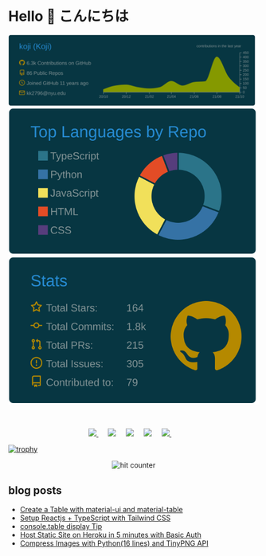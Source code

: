 # Hello  👋  こんにちは
 
<div align="center">

[![](https://raw.githubusercontent.com/koji/koji/master/profile-summary-card-output/solarized_dark/0-profile-details.svg)](https://github.com/vn7n24fzkq/github-profile-summary-cards)
[![](https://raw.githubusercontent.com/koji/koji/master/profile-summary-card-output/solarized_dark/1-repos-per-language.svg)](https://github.com/vn7n24fzkq/github-profile-summary-cards)
[![](https://raw.githubusercontent.com/koji/koji/master/profile-summary-card-output/solarized_dark/3-stats.svg)](https://github.com/vn7n24fzkq/github-profile-summary-cards)
<!-- <img src="https://github.com/koji/koji/blob/master/output.gif" alt="TouchDesigner" width="200"/> -->
</div>
<br/>

<p align="center">
  <a href="https://dev.to/kojikanao"><img src="https://img.shields.io/badge/DEV.TO-%230A0A0A.svg?&style=for-the-badge&logo=dev-dot-to&logoColor=white" />       </a>&nbsp;&nbsp;&nbsp;&nbsp;
<a href="https://twitter.com/koji_kanao"><img src="https://img.shields.io/badge/twitter-%231DA1F2.svg?&style=for-the-badge&logo=twitter&logoColor=white" /></a>&nbsp;&nbsp;&nbsp;&nbsp;
 <a href="https://www.linkedin.com/in/kojikanao/"><img src="https://img.shields.io/badge/linkedin-%230077B5.svg?&style=for-the-badge&logo=linkedin&logoColor=white" /></a>&nbsp;&nbsp;&nbsp;&nbsp;
  <a href="mailto:kojikanao503@gmail.com?subject=Came%20from%20Github"><img src="https://img.shields.io/badge/gmail-%23D14836.svg?&style=for-the-badge&logo=gmail&logoColor=white" /></a>&nbsp;&nbsp;&nbsp;&nbsp;
 <a href="https://koji-kanao.medium.com/"><img src="https://img.shields.io/badge/medium-%2304EA05.svg?&style=for-the-badge&logo=medium&logoColor=white" />       </a>&nbsp;&nbsp;&nbsp;&nbsp;
</p>

  
 
[![trophy](https://github-profile-trophy.vercel.app/?username=koji)](https://github.com/ryo-ma/github-profile-trophy) 
 
<div align="center">
<p></p>
<img src="https://profile-counter.glitch.me/koji/count.svg" alt="hit counter" align="center">
</div>

## blog posts
<!-- BLOG-POST-LIST:START -->
- [Create a Table with material-ui and material-table](https://dev.to/kojikanao/create-a-table-with-material-ui-and-material-table-f82)
- [Setup Reactjs + TypeScript with Tailwind CSS](https://dev.to/kojikanao/setup-reactjs-typescript-with-tailwind-css-2k0i)
- [console.table display Tip](https://dev.to/kojikanao/console-table-display-tip-f57)
- [Host Static Site on Heroku in 5 minutes with Basic Auth](https://dev.to/kojikanao/host-static-site-on-heroku-in-5-minutes-with-basic-auth-1ib9)
- [Compress Images with Python(16 lines) and TinyPNG API](https://dev.to/kojikanao/compress-images-with-python-16-lines-and-tinypng-api-3l69)
<!-- BLOG-POST-LIST:END -->

<!--
**koji/koji** is a ✨ _special_ ✨ repository because its `README.md` (this file) appears on your GitHub profile.

Here are some ideas to get you started:

- 🔭 I’m currently working on ...
- 🌱 I’m currently learning deno/flutter/coreML
- 👯 I’m looking to collaborate on something fun
- 🤔 I’m looking for help with ...
- 💬 Ask me about ...
- 📫 How to reach me: ...
- 😄 Pronouns: ...
- ⚡ Fun fact: ...
-->

